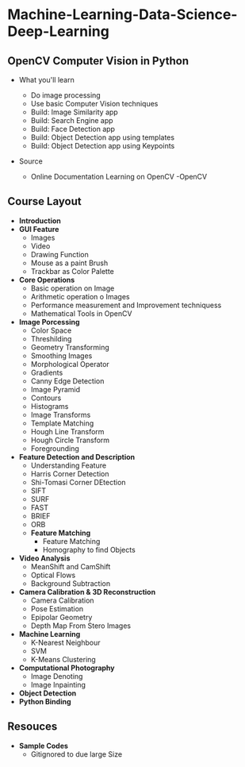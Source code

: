 # Machine-Learning-Data-Science-Deep-Learning

## OpenCV Computer Vision in Python
* What you'll learn
  * Do image processing
  * Use basic Computer Vision techniques
  * Build: Image Similarity app
  * Build: Search Engine app
  * Build: Face Detection app
  * Build: Object Detection app using templates
  * Build: Object Detection app using Keypoints

* Source
  * Online Documentation Learning on OpenCV -<a target="_blaank" ref="https://opencv-python-tutroals.readthedocs.io/en/latest/py_tutorials/py_gui/py_table_of_contents_gui/py_table_of_contents_gui.html">OpenCV</a>

## Course Layout
* **Introduction**
* **GUI Feature**
  * Images
  * Video
  * Drawing Function
  * Mouse as a paint Brush
  * Trackbar as Color Palette
* **Core Operations**
  * Basic operation on Image
  * Arithmetic operation o Images
  * Performance measurement and Improvement techniquess
  * Mathematical Tools in OpenCV
* **Image Porcessing**
  * Color Space
  * Threshilding
  * Geometry Transforming
  * Smoothing Images
  * Morphological Operator
  * Gradients
  * Canny Edge Detection
  * Image Pyramid
  * Contours
  * Histograms
  * Image Transforms
  * Template Matching
  * Hough Line Transform
  * Hough Circle Transform
  * Foregrounding
* **Feature Detection and Description**
  * Understanding Feature
  * Harris Corner Detection
  * Shi-Tomasi Corner DEtection
  * SIFT
  * SURF
  * FAST
  * BRIEF
  * ORB
  * **Feature Matching**
    * Feature Matching
    * Homography to find Objects
* **Video Analysis**
  * MeanShift and CamShift
  * Optical Flows
  * Background Subtraction
* **Camera Calibration & 3D Reconstruction**
  * Camera Calibration
  * Pose Estimation
  * Epipolar Geometry
  * Depth Map From Stero Images
* **Machine Learning**
  * K-Nearest Neighbour
  * SVM
  * K-Means Clustering
* **Computational Photography**
  * Image Denoting
  * Image Inpainting
* **Object Detection**
* **Python Binding**
## Resouces
* **Sample Codes**
  * Gitignored to due large Size